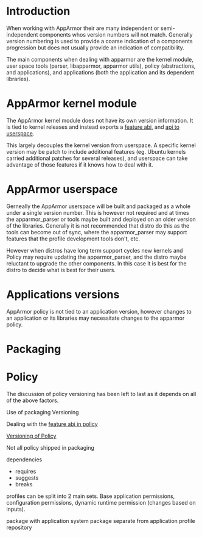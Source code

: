 # Introduction

When working with AppArmor their are many independent or semi-independent components whos version numbers will not match. Generally version numbering is used to provide a coarse indication of a components progression but does not usually provide an indication of compatibility.

The main components when dealing with apparmor are the kernel module, user space tools (parser, libapparmor, apparmor utils), policy (abstractions, and applications), and applications (both the application and its dependent libraries).

# AppArmor kernel module

The AppArmor kernel module does not have its own version information. It is tied to kernel releases and instead exports a [feature abi](AppArmorFeatureABI), and [api to userspace](AppArmorinterfaces).

This largely decouples the kernel version from userspace. A specific kernel version may be patch to include additional features (eg. Ubuntu kernels carried additional patches for several releases), and userspace can take advantage of those features if it knows how to deal with it.

# AppArmor userspace

Gerneally the AppArmor userspace will be built and packaged as a whole under a single version number. This is however not required and at times the apparmor_parser or tools maybe built and deployed on an older version of the libraries. Generally it is not recommended that distro do this as the tools can become out of sync, where the apparmor_parser may support features that the profile development tools don't, etc.

However when distros have long term support cycles new kernels and Policy may require updating the apparmor_parser, and the distro maybe reluctant to upgrade the other components. In this case it is best for the distro to decide what is best for their users.

# Applications versions

AppArmor policy is not tied to an application version, however changes to an application or its libraries may necessitate changes to the apparmor policy.


# Packaging


# Policy

The discussion of policy versioning has been left to last as it depends on all of the above factors.

Use of packaging Versioning

Dealing with the [feature abi in policy](AppArmorpolicyfeaturesabi)

[Versioning of Policy](AppArmorpolicyversioning)

Not all policy shipped in packaging

dependencies
- requires
- suggests
- breaks


profiles can be split into 2 main sets. Base application permissions, configuration permissions, dynamic runtime permission (changes based on inputs).


package with application
system package separate from application
profile repository



